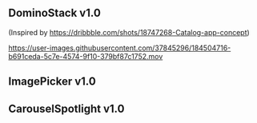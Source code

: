 
## DominoStack v1.0 
(Inspired by https://dribbble.com/shots/18747268-Catalog-app-concept)

https://user-images.githubusercontent.com/37845296/184504716-b691ceda-5c7e-4574-9f10-379bf87c1752.mov

## ImagePicker v1.0

## CarouselSpotlight v1.0



